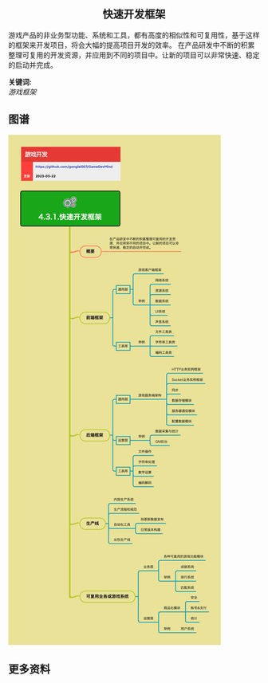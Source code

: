 <h2 align="center">快速开发框架</h2>
<p>
游戏产品的非业务型功能、系统和工具，都有高度的相似性和可复用性，基于这样的框架来开发项目，将会大幅的提高项目开发的效率。
在产品研发中不断的积累整理可复用的开发资源，并应用到不同的项目中。让新的项目可以非常快速、稳定的启动并完成。
</p>

**关键词:**<br/>
*游戏框架*

## 图谱
![图片加载中...](../../exports/4.3.1.快速开发框架.png?raw=true)

## 更多资料